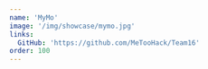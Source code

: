 ```yaml
---
name: 'MyMo'
image: '/img/showcase/mymo.jpg'
links:
  GitHub: 'https://github.com/MeTooHack/Team16'
order: 100
---
```

